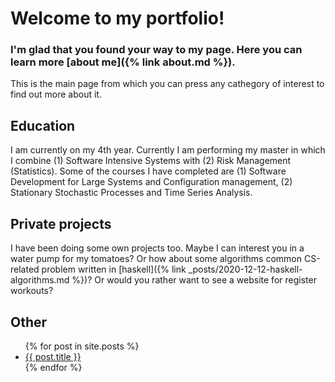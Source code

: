 # Welcome to my portfolio! 

### I'm glad that you found your way to my page. Here you can learn more [about me]({% link about.md %}).

This is the main page from which you can press any cathegory of interest to find out more about it. 

## Education
I am currently on my 4th year. Currently I am performing my master in which I combine (1) Software Intensive Systems with (2) Risk Management (Statistics). Some of the courses I have completed are (1) Software Development for Large Systems and Configuration management, (2) Stationary Stochastic Processes and Time Series Analysis. 

## Private projects
I have been doing some own projects too. Maybe I can interest you in a water pump for my tomatoes? Or how about some algorithms common CS-related problem written in [haskell]({% link _posts/2020-12-12-haskell-algorithms.md %})? Or would you rather want to see a website for register workouts? 

## Other 

<ul>
  {% for post in site.posts %}
    <li>
      <a href="{{ post.url }}">{{ post.title }}</a>
    </li>
  {% endfor %}
</ul>
